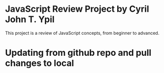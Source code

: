 # JavaScript Review Project by Cyril John T. Ypil

This project is a review of JavaScript concepts, from beginner to advanced.

# Updating from github repo and pull changes to local
